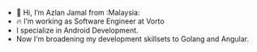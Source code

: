 - 👋 Hi, I’m Azlan Jamal from :Malaysia:
- 🔥 I’m working as Software Engineer at Vorto
- I specialize in Android Development. 
- Now I'm broadening my development skillsets to Golang and Angular.

<!---
aznj/aznj is a ✨ special ✨ repository because its `README.md` (this file) appears on your GitHub profile.
You can click the Preview link to take a look at your changes.
--->
